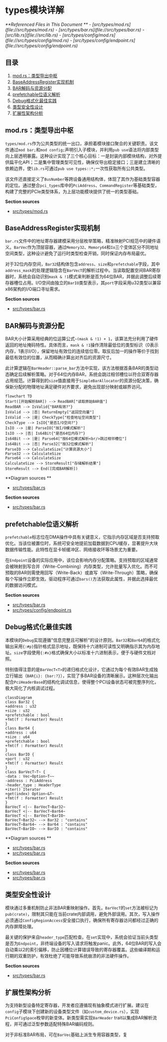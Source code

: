 # types模块详解

<cite>
**Referenced Files in This Document **  
- [src/types/mod.rs](file://src/types/mod.rs)
- [src/types/bar.rs](file://src/types/bar.rs)
- [src/lib.rs](file://src/lib.rs)
- [src/types/config/mod.rs](file://src/types/config/mod.rs)
- [src/types/config/endpoint.rs](file://src/types/config/endpoint.rs)
</cite>

## 目录
1. [mod.rs：类型导出中枢](#modrs类型导出中枢)  
2. [BaseAddressRegister实现机制](#baseaddressregister实现机制)  
3. [BAR解码与资源分配](#bar解码与资源分配)  
4. [prefetchable位语义解析](#prefetchable位语义解析)  
5. [Debug格式化最佳实践](#debug格式化最佳实践)  
6. [类型安全性设计](#类型安全性设计)  
7. [扩展性架构分析](#扩展性架构分析)

## mod.rs：类型导出中枢

`types/mod.rs`作为公共类型的统一出口，承担着模块接口聚合的关键职责。该文件通过`mod bar;`和`mod config;`声明引入子模块，并利用`pub use`语法将内部类型向上层透明暴露。这种设计实现了三个核心目标：一是封装内部模块结构，对外提供扁平化API；二是集中管理类型可见性，确保仅导出稳定接口；三是建立清晰的依赖边界，使`lib.rs`可通过`pub use types::*;`一次性获取所有公共类型。

该文件还直接定义了`BusNumber`等跨设备通用结构体，体现了其作为基础类型容器的定位。通过整合`pci_types`库中的`PciAddress`、`CommandRegister`等基础类型，构建了完整的PCIe类型体系，为上层功能模块提供了统一的类型基础。

**Section sources**  
- [src/types/mod.rs](file://src/types/mod.rs#L1-L16)

## BaseAddressRegister实现机制

`bar.rs`文件中的地址寄存器建模采用分层枚举策略，精准映射PCI规范中的硬件语义。`BarVec`作为顶层容器，通过`Memory32`、`Memory64`和`Io`三个变体区分不同地址空间类型，这种设计避免了运行时类型检查开销，同时保证内存布局最优。

对于32位内存空间，`Bar32`结构体包含`address`、`size`和`prefetchable`字段，其中`address_mask`的处理逻辑隐含在`BarVecT`的解析过程中。当读取配置空间BAR寄存器时，系统会自动识别`mask & !1`模式来判断是否为64位BAR，并据此调整后续寄存器槽位占用。I/O空间由独立的`BarIO`类型表示，其`port`字段采用u32类型以兼容x86架构的I/O端口寻址需求。

**Section sources**  
- [src/types/bar.rs](file://src/types/bar.rs#L10-L249)

## BAR解码与资源分配

BAR大小计算采用经典的位运算公式`~(mask & !1) + 1`，该算法充分利用了硬件返回的地址掩码特性。具体而言，`mask & !1`操作清除最低位的类型标识（0表示内存，1表示I/O），保留地址有效位的连续低位零。取反后加一的操作等价于找到最低有效位的位置，从而精确计算出对齐后的资源尺寸。

此计算逻辑在`BarHeader::parse_bar`方法中实现，该方法根据首条BAR的类型动态确定后续解析策略。对于64位内存BAR，系统会跳过相邻槽位以符合双寄存器占用规范。计算得到的`size`值直接用于`SimpleBarAllocator`的资源分配决策，确保新分配的物理地址满足硬件对齐要求，避免出现部分映射或越界访问。

```mermaid
flowchart TD
Start([开始解析BAR]) --> ReadBAR["读取原始BAR值"]
ReadBAR --> IsValid{"BAR有效?"}
IsValid --> |否| ReturnEmpty["返回空向量"]
IsValid --> |是| CheckType["检查地址空间类型"]
CheckType --> IsIO{"是否I/O空间?"}
IsIO --> |是| ParseIO["按I/O模式解析"]
IsIO --> |否| Is64Bit{"是否64位内存?"}
Is64Bit --> |是| Parse64["按64位模式解析<br/>跳过相邻槽位"]
Is64Bit --> |否| Parse32["按32位模式解析"]
ParseIO --> CalculateSize["计算资源大小"]
Parse32 --> CalculateSize
Parse64 --> CalculateSize
CalculateSize --> StoreResult["存储解析结果"]
StoreResult --> End([完成BAR解析])
```

**Diagram sources **  
- [src/types/bar.rs](file://src/types/bar.rs#L50-L150)

**Section sources**  
- [src/types/bar.rs](file://src/types/bar.rs#L50-L150)

## prefetchable位语义解析

`prefetchable`标志位在DMA操作中具有关键意义，它指示内存区域是否支持预取优化。当该位被置位时，系统可安全地提前加载数据到CPU缓存，显著提升大块数据传输性能。此特性在显卡帧缓冲区、网络接收环等场景尤为重要。

在`Endpoint`设备的实际应用中，该位会影响内存分配策略。支持预取的区域通常会被映射到写合并（Write-Combining）内存类型，允许批量写入优化。而不可预取的BAR则需使用回写（Write-Back）或直写（Write-Through）策略，确保每个写操作立即生效。驱动程序可通过`bars()`方法获取此属性，并据此选择最优的数据访问模式。

**Section sources**  
- [src/types/bar.rs](file://src/types/bar.rs#L20-L30)
- [src/types/config/endpoint.rs](file://src/types/config/endpoint.rs#L50-L70)

## Debug格式化最佳实践

本模块的`Debug`实现遵循"信息完整且可解析"的设计原则。`Bar32`和`Bar64`的格式化输出采用`{:#p}`指针格式显示地址，既保持十六进制可读性又明确指示其为内存地址。`size`字段使用`{:#x}`格式确保大小以标准十六进制表示，便于与硬件文档对照。

特别值得注意的是`BarVecT<T>`的递归格式化设计，它通过为每个有效BAR生成独立行输出（`BAR{i}: {bar:?}`），实现了多BAR设备的清晰展示。这种层次化输出配合`PciHeaderBase`的结构化调试信息，使得整个PCI设备状态可被完整序列化，极大简化了内核调试过程。

```mermaid
classDiagram
class Bar32 {
+address : u32
+size : u32
+prefetchable : bool
+fmt(f : Formatter) Result
}
class Bar64 {
+address : u64
+size : u64
+prefetchable : bool
+fmt(f : Formatter) Result
}
class BarIO {
+port : u32
+fmt(f : Formatter) Result
}
class BarVecT~T~ {
-data : Vec~Option~T~~
-address : PciAddress
-header_type : HeaderType
+iter() Iterator
+get(index) Option~&T~
+fmt(f : Formatter) Result
}
BarVecT <|-- BarVecT~Bar32~
BarVecT <|-- BarVecT~Bar64~
BarVecT <|-- BarVecT~BarIO~
BarVecT~Bar32~ --> Bar32 : "contains"
BarVecT~Bar64~ --> Bar64 : "contains"
BarVecT~BarIO~ --> BarIO : "contains"
```

**Diagram sources **  
- [src/types/bar.rs](file://src/types/bar.rs#L35-L45)
- [src/types/bar.rs](file://src/types/bar.rs#L150-L200)

**Section sources**  
- [src/types/bar.rs](file://src/types/bar.rs#L35-L45)
- [src/types/bar.rs](file://src/types/bar.rs#L150-L200)

## 类型安全性设计

模块通过多重机制防止非法BAR重映射操作。首先，`BarVecT`的`set`方法被标记为`pub(crate)`，限制其只能在当前crate内部调用，避免外部误用。其次，写入操作必须通过`ConfigRegionAccess`安全接口执行，确保所有寄存器访问都经过正确的内存屏障处理。

最关键的保护来自`header_type`匹配检查。在`set`实现中，系统会验证当前头类型是否为`Endpoint`，非终端设备的写入请求将触发panic。此外，64位BAR的写入会自动乘以2的索引偏移，防止因槽位计算错误导致的寄存器覆盖。这些编译期和运行期的双重防护，有效杜绝了可能导致系统崩溃的非法硬件操作。

**Section sources**  
- [src/types/bar.rs](file://src/types/bar.rs#L200-L249)

## 扩展性架构分析

为支持新型设备特定寄存器，开发者应遵循现有抽象模式进行扩展。建议在`config`子模块下创建新的设备类型文件（如`custom_device.rs`），实现`PciConfigSpace`枚举的新变体。新类型需实现`BarHeader` trait以集成BAR解析流程，并可通过泛型参数适配特殊BAR编码规则。

对于非标准BAR布局，可在`BarVec`基础上派生专用容器类型，复